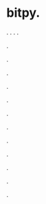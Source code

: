 # bitpy.
.
.
.
.












.






















































.
























.



























.

















































































.































































.































































































.















.


































































.
























































































.




.






.
























